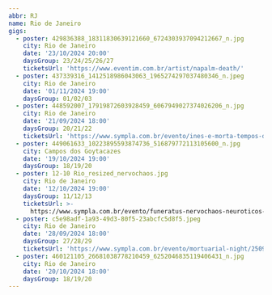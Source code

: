 ```yaml
---
abbr: RJ
name: Rio de Janeiro
gigs:
  - poster: 429836388_18311830639121660_6724303937094212667_n.jpg
    city: Rio de Janeiro
    date: '23/10/2024 20:00'
    daysGroup: 23/24/25/26/27
    ticketsUrl: 'https://www.eventim.com.br/artist/napalm-death/'
  - poster: 437339316_1412518986043063_1965274297037480346_n.jpeg
    city: Rio de Janeiro
    date: '01/11/2024 19:00'
    daysGroup: 01/02/03
  - poster: 448592007_17919872603928459_6067949027374026206_n.jpg
    city: Rio de Janeiro
    date: '21/09/2024 18:00'
    daysGroup: 20/21/22
    ticketsUrl: 'https://www.sympla.com.br/evento/ines-e-morta-tempos-de-morte/2515170'
  - poster: 449061633_10223895593874736_516879772113105600_n.jpg
    city: Campos dos Goytacazes
    date: '19/10/2024 19:00'
    daysGroup: 18/19/20
  - poster: 12-10 Rio_resized_nervochaos.jpg
    city: Rio de Janeiro
    date: '12/10/2024 19:00'
    daysGroup: 11/12/13
    ticketsUrl: >-
      https://www.sympla.com.br/evento/funeratus-nervochaos-neuroticos-baga-uzomi/2561599
  - poster: c5e98adf-1a93-49d3-80f5-23abcfc5d8f5.jpeg
    city: Rio de Janeiro
    date: '28/09/2024 18:00'
    daysGroup: 27/28/29
    ticketsUrl: 'https://www.sympla.com.br/evento/mortuarial-night/2509987'
  - poster: 460121105_26681038778210459_6252046835119406431_n.jpg
    city: Rio de Janeiro
    date: '20/10/2024 18:00'
    daysGroup: 18/19/20
---
```


